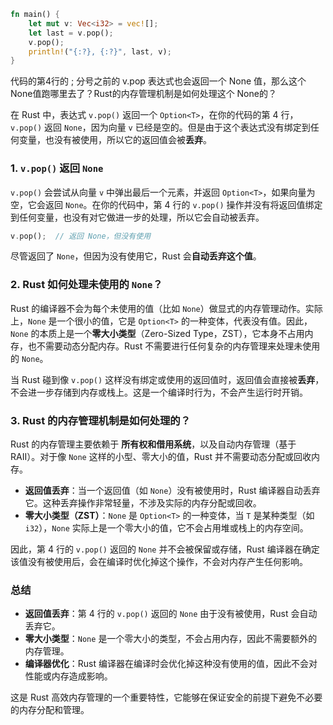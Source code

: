 ```rust
fn main() {
    let mut v: Vec<i32> = vec![];
    let last = v.pop();
    v.pop();
    println!("{:?}, {:?}", last, v);
}
```

代码的第4行的 ; 分号之前的 v.pop 表达式也会返回一个 None 值，那么这个 None值跑哪里去了？Rust的内存管理机制是如何处理这个 None的？

在 Rust 中，表达式 `v.pop()` 返回一个 `Option<T>`，在你的代码的第 4 行，`v.pop()` 返回 `None`，因为向量 `v` 已经是空的。但是由于这个表达式没有绑定到任何变量，也没有被使用，所以它的返回值会被**丢弃**。

### 1. `v.pop()` 返回 `None`

`v.pop()` 会尝试从向量 `v` 中弹出最后一个元素，并返回 `Option<T>`，如果向量为空，它会返回 `None`。在你的代码中，第 4 行的 `v.pop()` 操作并没有将返回值绑定到任何变量，也没有对它做进一步的处理，所以它会自动被丢弃。

```rust
v.pop();  // 返回 None，但没有使用
```

尽管返回了 `None`，但因为没有使用它，Rust 会**自动丢弃这个值**。

### 2. Rust 如何处理未使用的 `None`？

Rust 的编译器不会为每个未使用的值（比如 `None`）做显式的内存管理动作。实际上，`None` 是一个很小的值，它是 `Option<T>` 的一种变体，代表没有值。因此，`None` 的本质上是一个**零大小类型**（Zero-Sized Type，ZST），它本身不占用内存，也不需要动态分配内存。Rust 不需要进行任何复杂的内存管理来处理未使用的 `None`。

当 Rust 碰到像 `v.pop()` 这样没有绑定或使用的返回值时，返回值会直接被**丢弃**，不会进一步存储到内存或栈上。这是一个编译时行为，不会产生运行时开销。

### 3. Rust 的内存管理机制是如何处理的？

Rust 的内存管理主要依赖于 **所有权和借用系统**，以及自动内存管理（基于 RAII）。对于像 `None` 这样的小型、零大小的值，Rust 并不需要动态分配或回收内存。

- **返回值丢弃**：当一个返回值（如 `None`）没有被使用时，Rust 编译器自动丢弃它。这种丢弃操作非常轻量，不涉及实际的内存分配或回收。
- **零大小类型（ZST）**：`None` 是 `Option<T>` 的一种变体，当 `T` 是某种类型（如 `i32`），`None` 实际上是一个零大小的值，它不会占用堆或栈上的内存空间。

因此，第 4 行的 `v.pop()` 返回的 `None` 并不会被保留或存储，Rust 编译器在确定该值没有被使用后，会在编译时优化掉这个操作，不会对内存产生任何影响。

### 总结

- **返回值丢弃**：第 4 行的 `v.pop()` 返回的 `None` 由于没有被使用，Rust 会自动丢弃它。
- **零大小类型**：`None` 是一个零大小的类型，不会占用内存，因此不需要额外的内存管理。
- **编译器优化**：Rust 编译器在编译时会优化掉这种没有使用的值，因此不会对性能或内存造成影响。

这是 Rust 高效内存管理的一个重要特性，它能够在保证安全的前提下避免不必要的内存分配和管理。